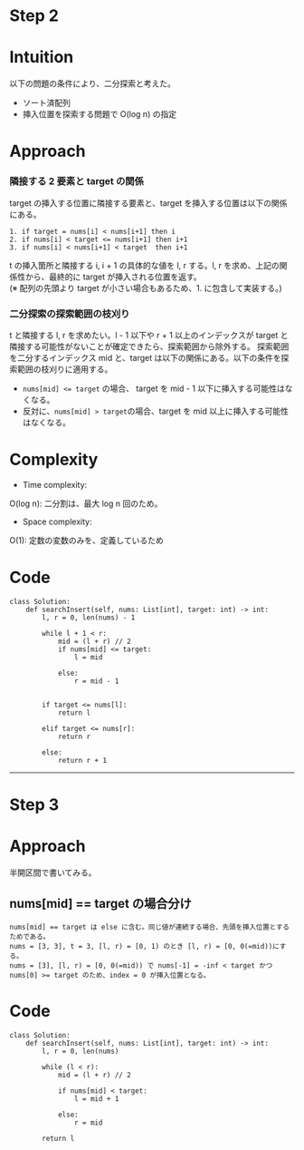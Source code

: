 # Step 2

# Intuition
<!-- Describe your first thoughts on how to solve this problem. -->

以下の問題の条件により、二分探索と考えた。
- ソート済配列
- 挿入位置を探索する問題で O(log n) の指定


# Approach
<!-- Describe your approach to solving the problem. -->

### 隣接する 2 要素と target の関係

target の挿入する位置に隣接する要素と、target を挿入する位置は以下の関係にある。

```
1. if target = nums[i] < nums[i+1] then i 
2. if nums[i] < target <= nums[i+1] then i+1
3. if nums[i] < nums[i+1] < target  then i+1
```

t の挿入箇所と隣接する i, i + 1 の具体的な値を l, r する。l, r を求め、上記の関係性から、最終的に target が挿入される位置を返す。  
(※ 配列の先頭より target が小さい場合もあるため、1. に包含して実装する。)

### 二分探索の探索範囲の枝刈り

t と隣接する l, r を求めたい。l - 1 以下や r + 1 以上のインデックスが target と隣接する可能性がないことが確定できたら、探索範囲から除外する。
探索範囲を二分するインデックス mid と、target は以下の関係にある。以下の条件を探索範囲の枝刈りに適用する。

- `nums[mid] <= target` の場合、 target を mid - 1 以下に挿入する可能性はなくなる。
- 反対に、`nums[mid] > target`の場合、target を mid 以上に挿入する可能性はなくなる。


# Complexity
- Time complexity:
<!-- Add your time complexity here, e.g. $$O(n)$$ -->
O(log n): 二分割は、最大 log n 回のため。
- Space complexity:
<!-- Add your space complexity here, e.g. $$O(n)$$ -->
O(1): 定数の変数のみを、定義しているため

# Code
```python3 []
class Solution:
    def searchInsert(self, nums: List[int], target: int) -> int:
        l, r = 0, len(nums) - 1

        while l + 1 < r:
            mid = (l + r) // 2
            if nums[mid] <= target:
                l = mid
                
            else:
                r = mid - 1
        

        if target <= nums[l]: 
            return l

        elif target <= nums[r]:
            return r

        else:
            return r + 1
```

---
# Step 3

# Approach

半開区間で書いてみる。

## nums[mid] == target の場合分け

```
nums[mid] == target は else に含む。同じ値が連続する場合、先頭を挿入位置とするためである。
nums = [3, 3], t = 3, [l, r) = [0, 1) のとき [l, r) = [0, 0(=mid))にする。
nums = [3], [l, r) = [0, 0(=mid)) で nums[-1] = -inf < target かつ nums[0] >= target のため、index = 0 が挿入位置となる。
```

# Code
```python3 []
class Solution:
    def searchInsert(self, nums: List[int], target: int) -> int:
        l, r = 0, len(nums)

        while (l < r):
            mid = (l + r) // 2

            if nums[mid] < target:
                l = mid + 1

            else:
                r = mid
        
        return l 
```